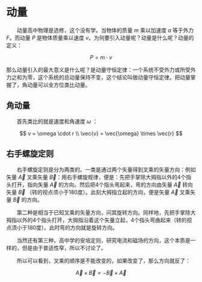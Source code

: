 # 动量

&emsp;&emsp;动量高中物理是选修，这个没有学。当物体的质量 $m$ 乘以加速度 $a$ 等于外力 $F$。而动量 $P$ 是物体质量乘以速度 $v$。为何要引入动量呢？动量是什么呢？动量的定义：

$$
P = m \cdot v
$$

那么动量引入的最大意义是什么呢？是动量守恒定律：一个系统不受外力或所受外力之和为零，这个系统的总动量保持不变，这个结论叫做动量守恒定律。把动量掌握了，角动量可以全方位类比动量。

## 角动量

&emsp;&emsp;首先类比的就是速度和角速度 $\omega$ ：

$$
v = \omega \cdot r \\
\vec{v} = \vec{\omega} \times \vec{r}
$$

## 右手螺旋定则

&emsp;&emsp;右手螺旋定则是分为两类的。一类是通过两个矢量得到叉乘的矢量方向：例如矢量 $\vec{A}$ 叉乘矢量 $\vec{B}$：用右手螺旋规律，便是：先把手掌除大拇指以外的4个指头打开，指向矢量 $\vec{A}$ 的方向。然后把4个指头弯起来，弯的方向由矢量 $\vec{A}$ 转向矢量 $\vec{B}$ （转的视点须小于180度）。此刻大拇指立起的方向，便是矢量 $\vec{A}$ 叉乘矢量 $\vec{B}$ 的方向。

&emsp;&emsp;第二种是相当于已知叉乘的矢量方向，问其旋转方向。同样地，先把手掌除大拇指以外的4个指头打开，大拇指沿着这个矢量立起，4个指头弯曲起来（转的视点须小于180度）。此时弯的方向就是旋转方向。

&emsp;&emsp;当然还有第三种，高中学的安培定则，研究电流和磁场的方向，这个本质是一样的，但是由于普适性窄，所以不讨论了。

&emsp;&emsp;所以可以看到，叉乘的顺序是不能改变的，如果改变了，那么方向就反了：

$$
\vec{A} \times \vec{B} = - \vec{B} \times \vec{A}
$$